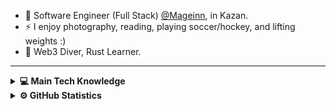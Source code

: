 - 🏢 Software Engineer (Full Stack) [@Mageinn](https://mageinn.com), in Kazan.
- ⚡ I enjoy photography, reading, playing soccer/hockey, and lifting weights :)
- 🌱 Web3 Diver, Rust Learner.

<hr/>

<details>
  <summary><b>💻 Main Tech Knowledge</b></summary>
  <br/>

> General

![HTML5](https://img.shields.io/badge/HTML-gray?style=flat-square&logo=html5&logoColor=white)
![CSS3](https://img.shields.io/badge/CSS-indigo?style=flat-square&logo=css3&logoColor=white)
![JavaScript](https://img.shields.io/badge/JavaScript-yellow?style=flat-square&logo=javascript&logoColor=white)
![TypeScript](https://img.shields.io/badge/TypeScript-blue?style=flat-square&logo=typescript&logoColor=white)
![Figma](https://img.shields.io/badge/Figma-black?style=flat-square&logo=figma&logoColor=white)
![yarn](https://img.shields.io/badge/yarn-blue?style=flat-square&logo=yarn&logoColor=white)
![git](https://img.shields.io/badge/git-black?style=flat-square&logo=git&logoColor=white)
![npm](https://img.shields.io/badge/npm-red?style=flat-square&logo=npm&logoColor=white)
![docker](https://img.shields.io/badge/docker-blue?style=flat-square&logo=docker&logoColor=white)
![GitHub](https://img.shields.io/badge/GitHub-black?style=flat-square&logo=github&logoColor=white)

> Code Quality

![ESLint](https://img.shields.io/badge/ESLint-red?style=flat-square&logo=eslint&logoColor=white)
![Prettier](https://img.shields.io/badge/Prettier-black?style=flat-square&logo=prettier&logoColor=white)

> Frontend

![React](https://img.shields.io/badge/React-20232A?style=flat-square&logo=react&logoColor=white)
![Next.js](https://img.shields.io/badge/Next.js-black?style=flat-square&logo=next.js&logoColor=white)
![TailwindCSS](https://img.shields.io/badge/TailwindCSS-38B2AC?style=flat-square&logo=tailwindcss&logoColor=white)
![Vite](https://img.shields.io/badge/Vite-black?style=flat-square&logo=vite&logoColor=white)
![Effector](https://img.shields.io/badge/Effector-orange?style=flat-square&logo=effector&logoColor=white)
![SASS](https://img.shields.io/badge/SASS-CC6699?style=flat-square&logo=sass&logoColor=white)

> Mobile

![React Native](https://img.shields.io/badge/React_Native-20232A?style=flat-square&logo=react&logoColor=white)
![Expo](https://img.shields.io/badge/Expo-black?style=flat-square&logo=expo&logoColor=white)

> Backend

![Node.js](https://img.shields.io/badge/Node.js-43853D?style=flat-square&logo=node.js&logoColor=white)
![Express](https://img.shields.io/badge/Express-black?style=flat-square&logo=express&logoColor=white)
![PostgreSQL](https://img.shields.io/badge/PostgreSQL-316192?style=flat-square&logo=postgresql&logoColor=white)
![NestJS](https://img.shields.io/badge/NestJS-E23237?style=flat-square&logo=nestjs&logoColor=white)
![Prisma](https://img.shields.io/badge/Prisma-3982CE?style=flat-square&logo=prisma&logoColor=white)

> Other

![Electron](https://img.shields.io/badge/Electron-black?style=flat-square&logo=electron&logoColor=white)
</details>

<details>
  <summary><b>⚙️ GitHub Statistics</b></summary>
  <br/>
    <p align="center">
        <img height="137px" src="https://github-readme-streak-stats.herokuapp.com/?user=ndrxwsh&hide_border=true&theme=nightowl" />
    </p>
    <p align="center">
        <img height="137px" src="https://github-readme-stats.vercel.app/api?username=ndrxwsh&hide_title=true&hide_border=true&show_icons=true&include_all_commits=true&count_private=true&line_height=21&theme=nightowl" /> <img height="137px" src="https://github-readme-stats.vercel.app/api/top-langs/?username=ndrxwsh&hide=html&hide_title=true&hide_border=true&layout=compact&langs_count=8&theme=nightowl" />
    </p>
</details>
